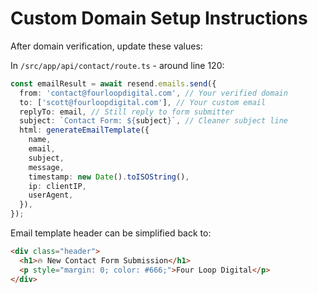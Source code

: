 # Custom Domain Setup Instructions

After domain verification, update these values:

In `/src/app/api/contact/route.ts` - around line 120:

```typescript
const emailResult = await resend.emails.send({
  from: 'contact@fourloopdigital.com', // Your verified domain
  to: ['scott@fourloopdigital.com'], // Your custom email
  replyTo: email, // Still reply to form submitter
  subject: `Contact Form: ${subject}`, // Cleaner subject line
  html: generateEmailTemplate({
    name,
    email,
    subject,
    message,
    timestamp: new Date().toISOString(),
    ip: clientIP,
    userAgent,
  }),
});
```

Email template header can be simplified back to:

```html
<div class="header">
  <h1>🔥 New Contact Form Submission</h1>
  <p style="margin: 0; color: #666;">Four Loop Digital</p>
</div>
```
